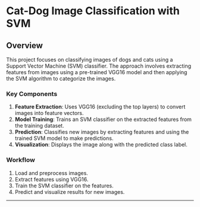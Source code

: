 # Cat-Dog Image Classification with SVM

## Overview

This project focuses on classifying images of dogs and cats using a Support Vector Machine (SVM) classifier. The approach involves extracting features from images using a pre-trained VGG16 model and then applying the SVM algorithm to categorize the images.

### Key Components

1. **Feature Extraction**: Uses VGG16 (excluding the top layers) to convert images into feature vectors.
2. **Model Training**: Trains an SVM classifier on the extracted features from the training dataset.
3. **Prediction**: Classifies new images by extracting features and using the trained SVM model to make predictions.
4. **Visualization**: Displays the image along with the predicted class label.

### Workflow

1. Load and preprocess images.
2. Extract features using VGG16.
3. Train the SVM classifier on the features.
4. Predict and visualize results for new images.

---
